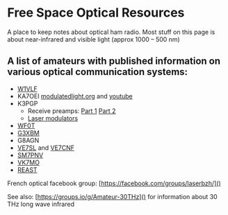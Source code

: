 # Free Space Optical Resources
A place to keep notes about optical ham radio. Most stuff on this page is about near-infrared and visible light (approx 1000 – 500 nm) 

## A list of amateurs with published information on various optical communication systems:

* [W1VLF](https://youtube.com/@W1VLF) 
* KA7OEI [modulatedlight.org](https://modulatedlight.org) and [youtube](https://m.youtube.com/@modulatedlight)
* K3PGP
	* Receive preamps: [Part 1](https://k3pgp.org/frontend1.htm) [Part 2](https://k3pgp.org/frontend2.htm)
	* [Laser modulators](https://k3pgp.org/laserpen.htm)
* [WF0T](https://wf0t.blogspot.com)
* [G3XBM](https://g3xbm-qrp.blogspot.com/search?q=optical)
* G8AGN
* [VE7SL](https://ve7sl.blogspot.com) and [VE7CNF](https://phasordesign.com/VE7CNFamateurRadio/Lightwave/VE7CNF_Lightwave_Operations.html)
* [SM7PNV](https://www.zachtek.com/post/wspr-transmitter-for-400terrahertz)
* [VK7MO](https://www.youtube.com/watch?v=_XuU8UuaN5o)
* [REAST](https://www.reast.asn.au/information/optical-transmissions/)

French optical facebook group: [https://facebook.com/groups/laserbzh/]()

See also: [https://groups.io/g/Amateur-30THz]() for information about 30 THz long wave infrared
